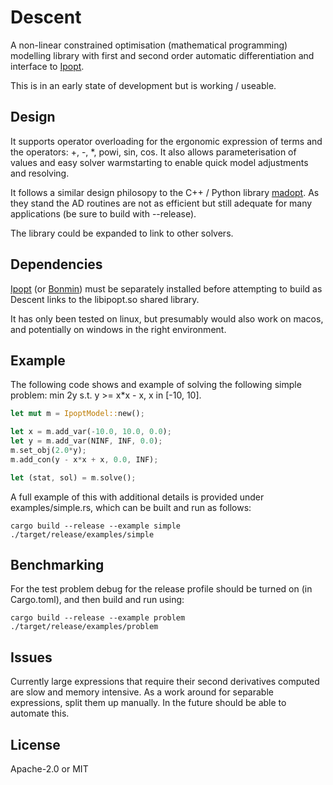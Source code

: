 # Descent

A non-linear constrained optimisation (mathematical programming) modelling
library with first and second order automatic differentiation and interface to
[Ipopt](https://projects.coin-or.org/Ipopt).

This is in an early state of development but is working / useable.

## Design

It supports operator overloading for the ergonomic expression of terms and the
operators: +, -, \*, powi, sin, cos. It also allows parameterisation of values
and easy solver warmstarting to enable quick model adjustments and resolving.

It follows a similar design philosopy to the C++ / Python library
[madopt](https://github.com/stanle/madopt). As they stand the AD routines are
not as efficient but still adequate for many applications (be sure to build
with --release).

The library could be expanded to link to other solvers.

## Dependencies

[Ipopt](https://projects.coin-or.org/Ipopt) (or
[Bonmin](https://projects.coin-or.org/Bonmin)) must be separately installed
before attempting to build as Descent links to the libipopt.so shared library.

It has only been tested on linux, but presumably would also work on macos, and
potentially on windows in the right environment.

## Example

The following code shows and example of solving the following simple problem:
min 2y s.t. y >= x*x - x, x in \[-10, 10\].

```rust
let mut m = IpoptModel::new();

let x = m.add_var(-10.0, 10.0, 0.0);
let y = m.add_var(NINF, INF, 0.0);
m.set_obj(2.0*y);
m.add_con(y - x*x + x, 0.0, INF);

let (stat, sol) = m.solve();
```

A full example of this with additional details is provided under
examples/simple.rs, which can be built and run as follows:

```
cargo build --release --example simple
./target/release/examples/simple
```

## Benchmarking

For the test problem debug for the release profile should be turned on (in
Cargo.toml), and then build and run using:

```
cargo build --release --example problem
./target/release/examples/problem
```

## Issues

Currently large expressions that require their second derivatives computed are
slow and memory intensive. As a work around for separable expressions, split
them up manually. In the future should be able to automate this.

## License

Apache-2.0 or MIT
